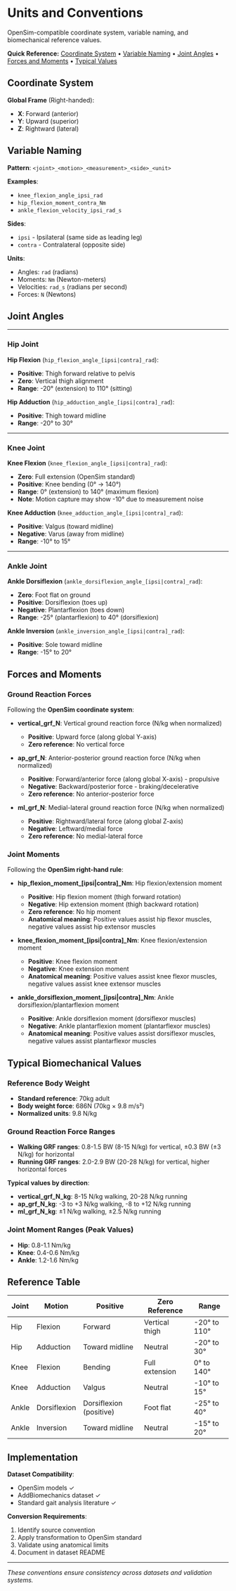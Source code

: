 # Units and Conventions

OpenSim-compatible coordinate system, variable naming, and biomechanical reference values.

**Quick Reference:** [Coordinate System](#coordinate-system) • [Variable Naming](#variable-naming) • [Joint Angles](#joint-angles) • [Forces and Moments](#forces-and-moments) • [Typical Values](#typical-biomechanical-values)

## Coordinate System

**Global Frame** (Right-handed):
- **X**: Forward (anterior)
- **Y**: Upward (superior)
- **Z**: Rightward (lateral)

## Variable Naming

**Pattern**: `<joint>_<motion>_<measurement>_<side>_<unit>`

**Examples**:
- `knee_flexion_angle_ipsi_rad`
- `hip_flexion_moment_contra_Nm`
- `ankle_flexion_velocity_ipsi_rad_s`

**Sides**:
- `ipsi` - Ipsilateral (same side as leading leg)
- `contra` - Contralateral (opposite side)

**Units**:
- Angles: `rad` (radians)
- Moments: `Nm` (Newton-meters) 
- Velocities: `rad_s` (radians per second)
- Forces: `N` (Newtons)

## Joint Angles

---

### Hip Joint

**Hip Flexion** (`hip_flexion_angle_[ipsi|contra]_rad`):
- **Positive**: Thigh forward relative to pelvis
- **Zero**: Vertical thigh alignment
- **Range**: -20° (extension) to 110° (sitting)

**Hip Adduction** (`hip_adduction_angle_[ipsi|contra]_rad`):
- **Positive**: Thigh toward midline
- **Range**: -20° to 30°

---

### Knee Joint

**Knee Flexion** (`knee_flexion_angle_[ipsi|contra]_rad`):
- **Zero**: Full extension (OpenSim standard)
- **Positive**: Knee bending (0° → 140°)
- **Range**: 0° (extension) to 140° (maximum flexion)
- **Note**: Motion capture may show -10° due to measurement noise

**Knee Adduction** (`knee_adduction_angle_[ipsi|contra]_rad`):
- **Positive**: Valgus (toward midline)
- **Negative**: Varus (away from midline)
- **Range**: -10° to 15°

---

### Ankle Joint

**Ankle Dorsiflexion** (`ankle_dorsiflexion_angle_[ipsi|contra]_rad`):
- **Zero**: Foot flat on ground
- **Positive**: Dorsiflexion (toes up)
- **Negative**: Plantarflexion (toes down)
- **Range**: -25° (plantarflexion) to 40° (dorsiflexion)

**Ankle Inversion** (`ankle_inversion_angle_[ipsi|contra]_rad`):
- **Positive**: Sole toward midline
- **Range**: -15° to 20°

## Forces and Moments

### Ground Reaction Forces

Following the **OpenSim coordinate system**:

- **vertical_grf_N**: Vertical ground reaction force (N/kg when normalized)
  - **Positive**: Upward force (along global Y-axis)
  - **Zero reference**: No vertical force

- **ap_grf_N**: Anterior-posterior ground reaction force (N/kg when normalized)
  - **Positive**: Forward/anterior force (along global X-axis) - propulsive
  - **Negative**: Backward/posterior force - braking/decelerative
  - **Zero reference**: No anterior-posterior force

- **ml_grf_N**: Medial-lateral ground reaction force (N/kg when normalized)
  - **Positive**: Rightward/lateral force (along global Z-axis)
  - **Negative**: Leftward/medial force
  - **Zero reference**: No medial-lateral force

### Joint Moments

Following the **OpenSim right-hand rule**:

- **hip_flexion_moment_[ipsi|contra]_Nm**: Hip flexion/extension moment
  - **Positive**: Hip flexion moment (thigh forward rotation)
  - **Negative**: Hip extension moment (thigh backward rotation)
  - **Zero reference**: No hip moment
  - **Anatomical meaning**: Positive values assist hip flexor muscles, negative values assist hip extensor muscles

- **knee_flexion_moment_[ipsi|contra]_Nm**: Knee flexion/extension moment
  - **Positive**: Knee flexion moment
  - **Negative**: Knee extension moment
  - **Anatomical meaning**: Positive values assist knee flexor muscles, negative values assist knee extensor muscles

- **ankle_dorsiflexion_moment_[ipsi|contra]_Nm**: Ankle dorsiflexion/plantarflexion moment
  - **Positive**: Ankle dorsiflexion moment (dorsiflexor muscles)
  - **Negative**: Ankle plantarflexion moment (plantarflexor muscles)
  - **Anatomical meaning**: Positive values assist dorsiflexor muscles, negative values assist plantarflexor muscles

## Typical Biomechanical Values

### Reference Body Weight

- **Standard reference**: 70kg adult
- **Body weight force**: 686N (70kg × 9.8 m/s²)
- **Normalized units**: 9.8 N/kg

### Ground Reaction Force Ranges

- **Walking GRF ranges**: 0.8-1.5 BW (8-15 N/kg) for vertical, ±0.3 BW (±3 N/kg) for horizontal
- **Running GRF ranges**: 2.0-2.9 BW (20-28 N/kg) for vertical, higher horizontal forces

**Typical values by direction**:
- **vertical_grf_N_kg**: 8-15 N/kg walking, 20-28 N/kg running
- **ap_grf_N_kg**: -3 to +3 N/kg walking, -8 to +12 N/kg running
- **ml_grf_N_kg**: ±1 N/kg walking, ±2.5 N/kg running

### Joint Moment Ranges (Peak Values)

- **Hip**: 0.8-1.1 Nm/kg
- **Knee**: 0.4-0.6 Nm/kg
- **Ankle**: 1.2-1.6 Nm/kg

## Reference Table

| Joint | Motion | Positive | Zero Reference | Range |
|-------|--------|----------|----------------|-------|
| Hip | Flexion | Forward | Vertical thigh | -20° to 110° |
| Hip | Adduction | Toward midline | Neutral | -20° to 30° |
| Knee | Flexion | Bending | Full extension | 0° to 140° |
| Knee | Adduction | Valgus | Neutral | -10° to 15° |
| Ankle | Dorsiflexion | Dorsiflexion (positive) | Foot flat | -25° to 40° |
| Ankle | Inversion | Toward midline | Neutral | -15° to 20° |

## Implementation

**Dataset Compatibility**:
- OpenSim models ✓
- AddBiomechanics dataset ✓
- Standard gait analysis literature ✓

**Conversion Requirements**:
1. Identify source convention
2. Apply transformation to OpenSim standard
3. Validate using anatomical limits
4. Document in dataset README

---

*These conventions ensure consistency across datasets and validation systems.*